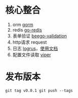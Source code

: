 # 核心整合
1.  orm [gorm](https://gorm.io/zh_CN/docs/index.html)
2.  redis [go-redis](https://github.com/go-redis/redis)
3.  表单验证 [beego-validation](https://github.com/beego/beego/tree/develop/core/validation)
4.  http请求 request
5.  日志 [logrus](https://github.com/sirupsen/logrus)，[使用文档](https://cloud.tencent.com/developer/article/1681657)
6.  配置文件读取 [viper](https://github.com/spf13/viper)


# 发布版本
`
git tag v0.0.1
git push --tags
`